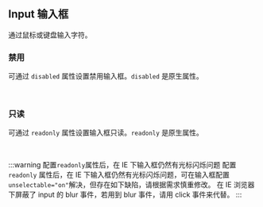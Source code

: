 <div class="demo-header">
<p class="overviewicon">
  <span class="wapi-form-span"/>
</p>

## Input 输入框

<nova-uxlink widget-name="Input"></nova-uxlink>

通过鼠标或键盘输入字符。
</div>

### 禁用

可通过 `disabled` 属性设置禁用输入框。`disabled` 是原生属性。

<nova-demo-view link="input/disabled.vue"></nova-demo-view>

<br />

### 只读

可通过 `readonly` 属性设置输入框只读。`readonly` 是原生属性。

<nova-demo-view link="input/readonly.vue"></nova-demo-view>

<br />

:::warning 配置`readonly`属性后，在 IE 下输入框仍然有光标闪烁问题
配置 `readonly` 属性后，在 IE 下输入框仍然有光标闪烁问题，可在输入框配置`unselectable="on"`解决，但存在如下缺陷，请根据需求慎重修改。
在 IE 浏览器下屏蔽了 input 的 blur 事件，若用到 blur 事件，请用 click 事件来代替。
:::
